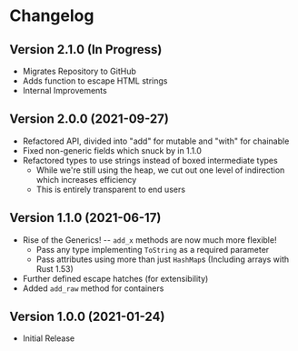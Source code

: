 Changelog
=========

## Version 2.1.0 (In Progress)
* Migrates Repository to GitHub
* Adds function to escape HTML strings
* Internal Improvements

## Version 2.0.0 (2021-09-27)
* Refactored API, divided into "add" for mutable and "with" for chainable
* Fixed non-generic fields which snuck by in 1.1.0
* Refactored types to use strings instead of boxed intermediate types
    * While we're still using the heap, we cut out one level of indirection which increases efficiency
    * This is entirely transparent to end users

## Version 1.1.0 (2021-06-17)
* Rise of the Generics! -- `add_x` methods are now much more flexible!
    * Pass any type implementing `ToString` as a required parameter
    * Pass attributes using more than just `HashMap`s (Including arrays with Rust 1.53)
* Further defined escape hatches (for extensibility)
* Added `add_raw` method for containers

## Version 1.0.0 (2021-01-24)
* Initial Release